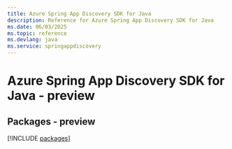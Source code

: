 ```yaml
---
title: Azure Spring App Discovery SDK for Java
description: Reference for Azure Spring App Discovery SDK for Java
ms.date: 06/03/2025
ms.topic: reference
ms.devlang: java
ms.service: springappdiscovery
---
```

# Azure Spring App Discovery SDK for Java - preview
## Packages - preview
[!INCLUDE [packages](spring-app-discovery-index.md)]